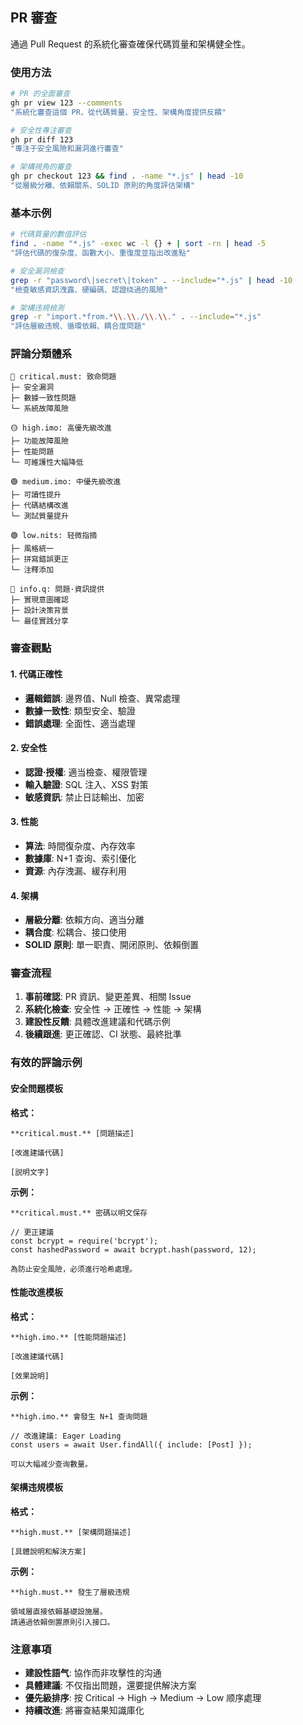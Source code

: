 ## PR 審查

通過 Pull Request 的系統化審查確保代碼質量和架構健全性。

### 使用方法

```bash
# PR 的全面審查
gh pr view 123 --comments
"系統化審查這個 PR，從代碼質量、安全性、架構角度提供反饋"

# 安全性專注審查
gh pr diff 123
"專注于安全風險和漏洞進行審查"

# 架構視角的審查
gh pr checkout 123 && find . -name "*.js" | head -10
"從層級分離、依賴關系、SOLID 原則的角度評估架構"
```

### 基本示例

```bash
# 代碼質量的數值評估
find . -name "*.js" -exec wc -l {} + | sort -rn | head -5
"評估代碼的復杂度、函數大小、重復度並指出改進點"

# 安全漏洞檢查
grep -r "password\|secret\|token" . --include="*.js" | head -10
"檢查敏感資訊洩露、硬編碼、認證绕過的風險"

# 架構违規檢測
grep -r "import.*from.*\\.\\./\\.\\." . --include="*.js"
"評估層級违規、循環依賴、耦合度問題"
```

### 評論分類體系

```
🔴 critical.must: 致命問題
├─ 安全漏洞
├─ 數據一致性問題
└─ 系統故障風險

🟡 high.imo: 高優先級改進
├─ 功能故障風險
├─ 性能問題
└─ 可維護性大幅降低

🟢 medium.imo: 中優先級改進
├─ 可讀性提升
├─ 代碼結構改進
└─ 測試質量提升

🟢 low.nits: 轻微指摘
├─ 風格統一
├─ 拼寫錯誤更正
└─ 注釋添加

🔵 info.q: 問題·資訊提供
├─ 實現意圖確認
├─ 設計決策背景
└─ 最佳實践分享
```

### 審查觀點

#### 1. 代碼正確性

- **邏輯錯誤**: 邊界值、Null 檢查、異常處理
- **數據一致性**: 類型安全、驗證
- **錯誤處理**: 全面性、適当處理

#### 2. 安全性

- **認證·授權**: 適当檢查、權限管理
- **輸入驗證**: SQL 注入、XSS 對策
- **敏感資訊**: 禁止日誌輸出、加密

#### 3. 性能

- **算法**: 時間復杂度、內存效率
- **數據庫**: N+1 查询、索引優化
- **資源**: 內存洩漏、緩存利用

#### 4. 架構

- **層級分離**: 依賴方向、適当分離
- **耦合度**: 松耦合、接口使用
- **SOLID 原則**: 單一职責、開闭原則、依賴倒置

### 審查流程

1. **事前確認**: PR 資訊、變更差異、相關 Issue
2. **系統化檢查**: 安全性 → 正確性 → 性能 → 架構
3. **建設性反饋**: 具體改進建議和代碼示例
4. **後續跟進**: 更正確認、CI 狀態、最終批準

### 有效的評論示例

#### 安全問題模板

**格式：**

```text
**critical.must.** [問題描述]

[改進建議代碼]

[説明文字]
```

**示例：**

```text
**critical.must.** 密碼以明文保存

// 更正建議
const bcrypt = require('bcrypt');
const hashedPassword = await bcrypt.hash(password, 12);

為防止安全風險，必须進行哈希處理。
```

#### 性能改進模板

**格式：**

```text
**high.imo.** [性能問題描述]

[改進建議代碼]

[效果說明]
```

**示例：**

```text
**high.imo.** 會發生 N+1 查询問題

// 改進建議: Eager Loading
const users = await User.findAll({ include: [Post] });

可以大幅减少查询數量。
```

#### 架構违規模板

**格式：**

```text
**high.must.** [架構問題描述]

[具體說明和解決方案]
```

**示例：**

```text
**high.must.** 發生了層級违規

領域層直接依賴基礎設施層。
請通過依賴倒置原則引入接口。
```

### 注意事項

- **建設性語气**: 協作而非攻擊性的沟通
- **具體建議**: 不仅指出問題，還要提供解決方案
- **優先級排序**: 按 Critical → High → Medium → Low 顺序處理
- **持續改進**: 將審查結果知識庫化
